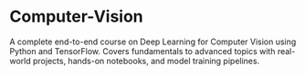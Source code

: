 # Computer-Vision
A complete end-to-end course on Deep Learning for Computer Vision using Python and TensorFlow. Covers fundamentals to advanced topics with real-world projects, hands-on notebooks, and model training pipelines.

